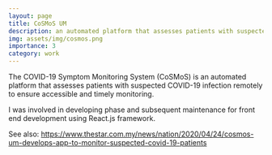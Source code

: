 ```yaml
---
layout: page
title: CoSMoS UM
description: an automated platform that assesses patients with suspected COVID-19 infection remotely to ensure accessible and timely monitoring.
img: assets/img/cosmos.png
importance: 3
category: work
---
```


The COVID-19 Symptom Monitoring System (CoSMoS) is an automated platform that assesses patients with suspected COVID-19 infection remotely to ensure accessible and timely monitoring.

I was involved in developing phase and subsequent maintenance for front end development using React.js framework.

[//]: # (Official website: <a href="https://cosmos.care/">https://cosmos.care/</a>)

See also: <a href="https://www.thestar.com.my/news/nation/2020/04/24/cosmos-um-develops-app-to-monitor-suspected-covid-19-patients">https://www.thestar.com.my/news/nation/2020/04/24/cosmos-um-develops-app-to-monitor-suspected-covid-19-patients</a>
